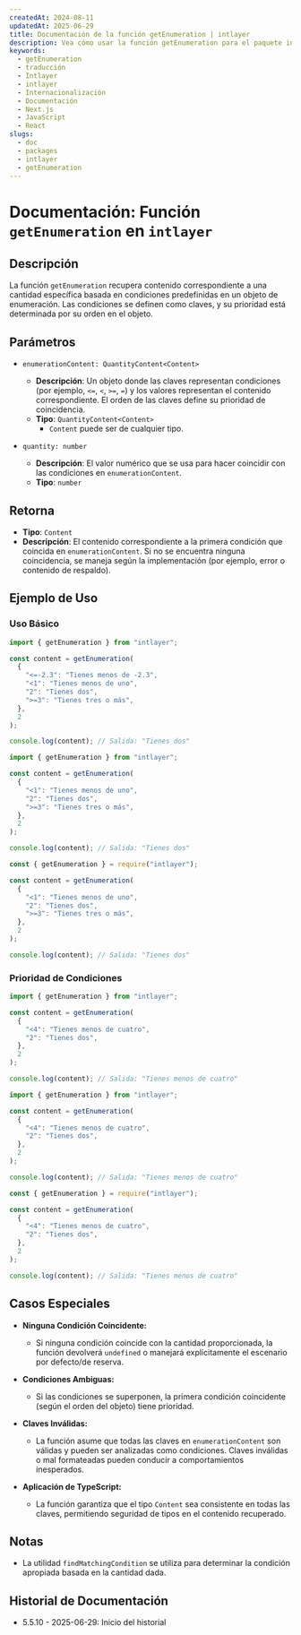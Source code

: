```yaml
---
createdAt: 2024-08-11
updatedAt: 2025-06-29
title: Documentación de la función getEnumeration | intlayer
description: Vea cómo usar la función getEnumeration para el paquete intlayer
keywords:
  - getEnumeration
  - traducción
  - Intlayer
  - intlayer
  - Internacionalización
  - Documentación
  - Next.js
  - JavaScript
  - React
slugs:
  - doc
  - packages
  - intlayer
  - getEnumeration
---
```


# Documentación: Función `getEnumeration` en `intlayer`

## Descripción

La función `getEnumeration` recupera contenido correspondiente a una cantidad específica basada en condiciones predefinidas en un objeto de enumeración. Las condiciones se definen como claves, y su prioridad está determinada por su orden en el objeto.

## Parámetros

- `enumerationContent: QuantityContent<Content>`

  - **Descripción**: Un objeto donde las claves representan condiciones (por ejemplo, `<=`, `<`, `>=`, `=`) y los valores representan el contenido correspondiente. El orden de las claves define su prioridad de coincidencia.
  - **Tipo**: `QuantityContent<Content>`
    - `Content` puede ser de cualquier tipo.

- `quantity: number`

  - **Descripción**: El valor numérico que se usa para hacer coincidir con las condiciones en `enumerationContent`.
  - **Tipo**: `number`

## Retorna

- **Tipo**: `Content`
- **Descripción**: El contenido correspondiente a la primera condición que coincida en `enumerationContent`. Si no se encuentra ninguna coincidencia, se maneja según la implementación (por ejemplo, error o contenido de respaldo).

## Ejemplo de Uso

### Uso Básico

```typescript codeFormat="typescript"
import { getEnumeration } from "intlayer";

const content = getEnumeration(
  {
    "<=-2.3": "Tienes menos de -2.3",
    "<1": "Tienes menos de uno",
    "2": "Tienes dos",
    ">=3": "Tienes tres o más",
  },
  2
);

console.log(content); // Salida: "Tienes dos"
```

```javascript codeFormat="esm"
import { getEnumeration } from "intlayer";

const content = getEnumeration(
  {
    "<1": "Tienes menos de uno",
    "2": "Tienes dos",
    ">=3": "Tienes tres o más",
  },
  2
);

console.log(content); // Salida: "Tienes dos"
```

```javascript codeFormat="commonjs"
const { getEnumeration } = require("intlayer");

const content = getEnumeration(
  {
    "<1": "Tienes menos de uno",
    "2": "Tienes dos",
    ">=3": "Tienes tres o más",
  },
  2
);

console.log(content); // Salida: "Tienes dos"
```

### Prioridad de Condiciones

```typescript codeFormat="typescript"
import { getEnumeration } from "intlayer";

const content = getEnumeration(
  {
    "<4": "Tienes menos de cuatro",
    "2": "Tienes dos",
  },
  2
);

console.log(content); // Salida: "Tienes menos de cuatro"
```

```javascript codeFormat="esm"
import { getEnumeration } from "intlayer";

const content = getEnumeration(
  {
    "<4": "Tienes menos de cuatro",
    "2": "Tienes dos",
  },
  2
);

console.log(content); // Salida: "Tienes menos de cuatro"
```

```javascript codeFormat="commonjs"
const { getEnumeration } = require("intlayer");

const content = getEnumeration(
  {
    "<4": "Tienes menos de cuatro",
    "2": "Tienes dos",
  },
  2
);

console.log(content); // Salida: "Tienes menos de cuatro"
```

## Casos Especiales

- **Ninguna Condición Coincidente:**

  - Si ninguna condición coincide con la cantidad proporcionada, la función devolverá `undefined` o manejará explícitamente el escenario por defecto/de reserva.

- **Condiciones Ambiguas:**

  - Si las condiciones se superponen, la primera condición coincidente (según el orden del objeto) tiene prioridad.

- **Claves Inválidas:**

  - La función asume que todas las claves en `enumerationContent` son válidas y pueden ser analizadas como condiciones. Claves inválidas o mal formateadas pueden conducir a comportamientos inesperados.

- **Aplicación de TypeScript:**
  - La función garantiza que el tipo `Content` sea consistente en todas las claves, permitiendo seguridad de tipos en el contenido recuperado.

## Notas

- La utilidad `findMatchingCondition` se utiliza para determinar la condición apropiada basada en la cantidad dada.

## Historial de Documentación

- 5.5.10 - 2025-06-29: Inicio del historial
